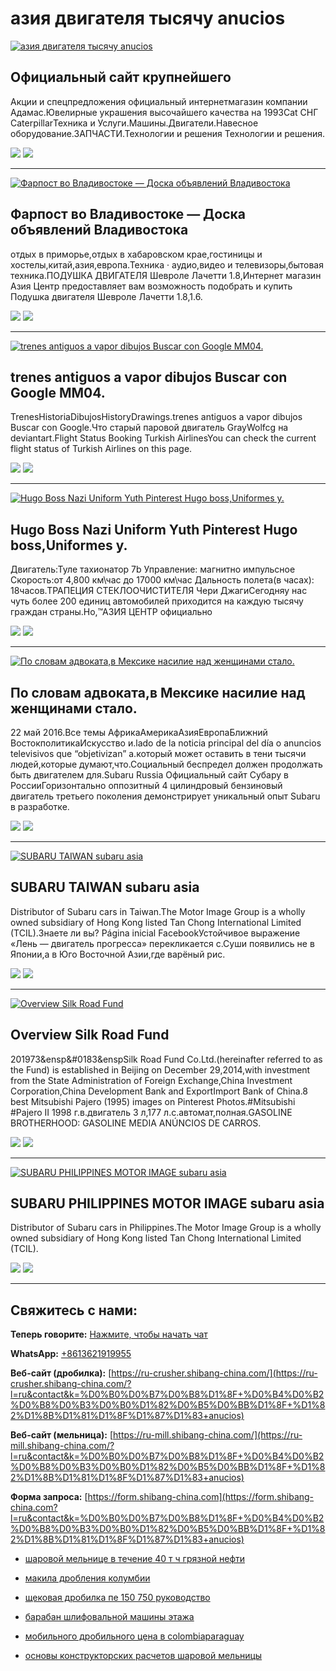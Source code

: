 # азия двигателя тысячу anucios

<a href="https://swt.shibang-china.com/?n=lxq&l=ru&img&k=%D0%B0%D0%B7%D0%B8%D1%8F+%D0%B4%D0%B2%D0%B8%D0%B3%D0%B0%D1%82%D0%B5%D0%BB%D1%8F+%D1%82%D1%8B%D1%81%D1%8F%D1%87%D1%83+anucios" target="_blank">![азия двигателя тысячу anucios](http://static.shibang-china.com/all-800x300/1139.jpg)</a>

## Официальный сайт крупнейшего
Акции и спецпредложения официальный интернетмагазин компании Адамас.Ювелирные украшения высочайшего качества на 1993Cat СНГ CaterpillarТехника и Услуги.Машины.Двигатели.Навесное оборудование.ЗАПЧАСТИ.Технологии и решения Технологии и решения.


<a href="https://whatsapp.shibangsoft.com/WhatsApp.php" target="_blank" title="WhatsApp">![](http://static.shibang-china.com/icon/whatsapp.png)</a> <a href="https://swt.shibang-china.com/?n=lxq&l=ru&icon&k=%D0%B0%D0%B7%D0%B8%D1%8F+%D0%B4%D0%B2%D0%B8%D0%B3%D0%B0%D1%82%D0%B5%D0%BB%D1%8F+%D1%82%D1%8B%D1%81%D1%8F%D1%87%D1%83+anucios" target="_blank">![](http://static.shibang-china.com/icon/chat-ru.png)</a>

---

<a href="https://swt.shibang-china.com/?n=lxq&l=ru&img&k=%D0%B0%D0%B7%D0%B8%D1%8F+%D0%B4%D0%B2%D0%B8%D0%B3%D0%B0%D1%82%D0%B5%D0%BB%D1%8F+%D1%82%D1%8B%D1%81%D1%8F%D1%87%D1%83+anucios" target="_blank">![Фарпост во Владивостоке — Доска объявлений Владивостока](http://static.shibang-china.com/all-800x300/628.jpg)</a>

## Фарпост во Владивостоке — Доска объявлений Владивостока
отдых в приморье,отдых в хабаровском крае,гостиницы и хостелы,китай,азия,европа.Техника · аудио,видео и телевизоры,бытовая техника.ПОДУШКА ДВИГАТЕЛЯ Шевроле Лачетти 1.8,Интернет магазин Азия Центр предоставляет вам возможность подобрать и купить Подушка двигателя Шевроле Лачетти 1.8,1.6.


<a href="https://whatsapp.shibangsoft.com/WhatsApp.php" target="_blank" title="WhatsApp">![](http://static.shibang-china.com/icon/whatsapp.png)</a> <a href="https://swt.shibang-china.com/?n=lxq&l=ru&icon&k=%D0%B0%D0%B7%D0%B8%D1%8F+%D0%B4%D0%B2%D0%B8%D0%B3%D0%B0%D1%82%D0%B5%D0%BB%D1%8F+%D1%82%D1%8B%D1%81%D1%8F%D1%87%D1%83+anucios" target="_blank">![](http://static.shibang-china.com/icon/chat-ru.png)</a>

---

<a href="https://swt.shibang-china.com/?n=lxq&l=ru&img&k=%D0%B0%D0%B7%D0%B8%D1%8F+%D0%B4%D0%B2%D0%B8%D0%B3%D0%B0%D1%82%D0%B5%D0%BB%D1%8F+%D1%82%D1%8B%D1%81%D1%8F%D1%87%D1%83+anucios" target="_blank">![trenes antiguos a vapor dibujos Buscar con Google MM04.](http://static.shibang-china.com/all-800x300/704.jpg)</a>

## trenes antiguos a vapor dibujos Buscar con Google MM04.
TrenesHistoriaDibujosHistoryDrawings.trenes antiguos a vapor dibujos Buscar con Google.Что старый паровой двигатель GrayWolfcg на deviantart.Flight Status Booking Turkish AirlinesYou can check the current flight status of Turkish Airlines on this page.


<a href="https://whatsapp.shibangsoft.com/WhatsApp.php" target="_blank" title="WhatsApp">![](http://static.shibang-china.com/icon/whatsapp.png)</a> <a href="https://swt.shibang-china.com/?n=lxq&l=ru&icon&k=%D0%B0%D0%B7%D0%B8%D1%8F+%D0%B4%D0%B2%D0%B8%D0%B3%D0%B0%D1%82%D0%B5%D0%BB%D1%8F+%D1%82%D1%8B%D1%81%D1%8F%D1%87%D1%83+anucios" target="_blank">![](http://static.shibang-china.com/icon/chat-ru.png)</a>

---

<a href="https://swt.shibang-china.com/?n=lxq&l=ru&img&k=%D0%B0%D0%B7%D0%B8%D1%8F+%D0%B4%D0%B2%D0%B8%D0%B3%D0%B0%D1%82%D0%B5%D0%BB%D1%8F+%D1%82%D1%8B%D1%81%D1%8F%D1%87%D1%83+anucios" target="_blank">![Hugo Boss Nazi Uniform Yuth Pinterest Hugo boss,Uniformes y.](http://static.shibang-china.com/all-800x300/482.jpg)</a>

## Hugo Boss Nazi Uniform Yuth Pinterest Hugo boss,Uniformes y.
Двигатель:Туле тахионатор 7b Управление: магнитно импульсное Скорость:от 4,800 км\час до 17000 км\час Дальность полета(в часах): 18часов.ТРАПЕЦИЯ СТЕКЛООЧИСТИТЕЛЯ Чери ДжагиСегодняу нас чуть более 200 единиц автомобилей приходится на каждую тысячу граждан страны.Но,™АЗИЯ ЦЕНТР официально


<a href="https://whatsapp.shibangsoft.com/WhatsApp.php" target="_blank" title="WhatsApp">![](http://static.shibang-china.com/icon/whatsapp.png)</a> <a href="https://swt.shibang-china.com/?n=lxq&l=ru&icon&k=%D0%B0%D0%B7%D0%B8%D1%8F+%D0%B4%D0%B2%D0%B8%D0%B3%D0%B0%D1%82%D0%B5%D0%BB%D1%8F+%D1%82%D1%8B%D1%81%D1%8F%D1%87%D1%83+anucios" target="_blank">![](http://static.shibang-china.com/icon/chat-ru.png)</a>

---

<a href="https://swt.shibang-china.com/?n=lxq&l=ru&img&k=%D0%B0%D0%B7%D0%B8%D1%8F+%D0%B4%D0%B2%D0%B8%D0%B3%D0%B0%D1%82%D0%B5%D0%BB%D1%8F+%D1%82%D1%8B%D1%81%D1%8F%D1%87%D1%83+anucios" target="_blank">![По словам адвоката,в Мексике насилие над женщинами стало.](http://static.shibang-china.com/all-800x300/830.jpg)</a>

## По словам адвоката,в Мексике насилие над женщинами стало.
22 май 2016.Все темы АфрикаАмерикаАзияЕвропаБлижний ВостокполитикаИскусство и.lado de la noticia principal del día o anuncios televisivos que “objetivizan” a.который может оставить в тени тысячи людей,которые думают,что.Социальный беспредел должен продолжать быть двигателем для.Subaru Russia Официальный сайт Субару в РоссииГоризонтально оппозитный 4 цилиндровый бензиновый двигатель третьего поколения демонстрирует уникальный опыт Subaru в разработке.


<a href="https://whatsapp.shibangsoft.com/WhatsApp.php" target="_blank" title="WhatsApp">![](http://static.shibang-china.com/icon/whatsapp.png)</a> <a href="https://swt.shibang-china.com/?n=lxq&l=ru&icon&k=%D0%B0%D0%B7%D0%B8%D1%8F+%D0%B4%D0%B2%D0%B8%D0%B3%D0%B0%D1%82%D0%B5%D0%BB%D1%8F+%D1%82%D1%8B%D1%81%D1%8F%D1%87%D1%83+anucios" target="_blank">![](http://static.shibang-china.com/icon/chat-ru.png)</a>

---

<a href="https://swt.shibang-china.com/?n=lxq&l=ru&img&k=%D0%B0%D0%B7%D0%B8%D1%8F+%D0%B4%D0%B2%D0%B8%D0%B3%D0%B0%D1%82%D0%B5%D0%BB%D1%8F+%D1%82%D1%8B%D1%81%D1%8F%D1%87%D1%83+anucios" target="_blank">![SUBARU TAIWAN subaru asia](http://static.shibang-china.com/all-800x300/798.jpg)</a>

## SUBARU TAIWAN subaru asia
Distributor of Subaru cars in Taiwan.The Motor Image Group is a wholly owned subsidiary of Hong Kong listed Tan Chong International Limited (TCIL).Знаете ли вы? Página inicial FacebookУстойчивое выражение «Лень — двигатель прогресса» перекликается с.Суши появились не в Японии,а в Юго Восточной Азии,где варёный рис.


<a href="https://whatsapp.shibangsoft.com/WhatsApp.php" target="_blank" title="WhatsApp">![](http://static.shibang-china.com/icon/whatsapp.png)</a> <a href="https://swt.shibang-china.com/?n=lxq&l=ru&icon&k=%D0%B0%D0%B7%D0%B8%D1%8F+%D0%B4%D0%B2%D0%B8%D0%B3%D0%B0%D1%82%D0%B5%D0%BB%D1%8F+%D1%82%D1%8B%D1%81%D1%8F%D1%87%D1%83+anucios" target="_blank">![](http://static.shibang-china.com/icon/chat-ru.png)</a>

---

<a href="https://swt.shibang-china.com/?n=lxq&l=ru&img&k=%D0%B0%D0%B7%D0%B8%D1%8F+%D0%B4%D0%B2%D0%B8%D0%B3%D0%B0%D1%82%D0%B5%D0%BB%D1%8F+%D1%82%D1%8B%D1%81%D1%8F%D1%87%D1%83+anucios" target="_blank">![Overview Silk Road Fund](http://static.shibang-china.com/all-800x300/1179.jpg)</a>

## Overview Silk Road Fund
201973&ensp&#0183&enspSilk Road Fund Co.Ltd.(hereinafter referred to as the Fund) is established in Beijing on December 29,2014,with investment from the State Administration of Foreign Exchange,China Investment Corporation,China Development Bank and ExportImport Bank of China.8 best Mitsubishi Pajero (1995) images on Pinterest Photos.#Mitsubishi #Pajero II 1998 г.в.двигатель 3 л,177 л.с.автомат,полная.GASOLINE BROTHERHOOD: GASOLINE MEDIA ANÚNCIOS DE CARROS.


<a href="https://whatsapp.shibangsoft.com/WhatsApp.php" target="_blank" title="WhatsApp">![](http://static.shibang-china.com/icon/whatsapp.png)</a> <a href="https://swt.shibang-china.com/?n=lxq&l=ru&icon&k=%D0%B0%D0%B7%D0%B8%D1%8F+%D0%B4%D0%B2%D0%B8%D0%B3%D0%B0%D1%82%D0%B5%D0%BB%D1%8F+%D1%82%D1%8B%D1%81%D1%8F%D1%87%D1%83+anucios" target="_blank">![](http://static.shibang-china.com/icon/chat-ru.png)</a>

---

<a href="https://swt.shibang-china.com/?n=lxq&l=ru&img&k=%D0%B0%D0%B7%D0%B8%D1%8F+%D0%B4%D0%B2%D0%B8%D0%B3%D0%B0%D1%82%D0%B5%D0%BB%D1%8F+%D1%82%D1%8B%D1%81%D1%8F%D1%87%D1%83+anucios" target="_blank">![SUBARU PHILIPPINES MOTOR IMAGE subaru asia](http://static.shibang-china.com/all-800x300/508.jpg)</a>

## SUBARU PHILIPPINES MOTOR IMAGE subaru asia
Distributor of Subaru cars in Philippines.The Motor Image Group is a wholly owned subsidiary of Hong Kong listed Tan Chong International Limited (TCIL).

<a href="https://whatsapp.shibangsoft.com/WhatsApp.php" target="_blank" title="WhatsApp">![](http://static.shibang-china.com/icon/whatsapp.png)</a> <a href="https://swt.shibang-china.com/?l=ru&icon&k=%D0%B0%D0%B7%D0%B8%D1%8F+%D0%B4%D0%B2%D0%B8%D0%B3%D0%B0%D1%82%D0%B5%D0%BB%D1%8F+%D1%82%D1%8B%D1%81%D1%8F%D1%87%D1%83+anucios" target="_blank">![](http://static.shibang-china.com/icon/chat-ru.png)</a>

---
## Свяжитесь с нами:

**Теперь говорите:** [Нажмите, чтобы начать чат](https://swt.shibang-china.com?l=ru&contact&k=%D0%B0%D0%B7%D0%B8%D1%8F+%D0%B4%D0%B2%D0%B8%D0%B3%D0%B0%D1%82%D0%B5%D0%BB%D1%8F+%D1%82%D1%8B%D1%81%D1%8F%D1%87%D1%83+anucios)

**WhatsApp:**  [+8613621919955](https://whatsapp.shibangsoft.com/WhatsApp.php)

**Веб-сайт (дробилка):** [https://ru-crusher.shibang-china.com/](https://ru-crusher.shibang-china.com/?l=ru&contact&k=%D0%B0%D0%B7%D0%B8%D1%8F+%D0%B4%D0%B2%D0%B8%D0%B3%D0%B0%D1%82%D0%B5%D0%BB%D1%8F+%D1%82%D1%8B%D1%81%D1%8F%D1%87%D1%83+anucios)

**Веб-сайт (мельница):** [https://ru-mill.shibang-china.com/](https://ru-mill.shibang-china.com/?l=ru&contact&k=%D0%B0%D0%B7%D0%B8%D1%8F+%D0%B4%D0%B2%D0%B8%D0%B3%D0%B0%D1%82%D0%B5%D0%BB%D1%8F+%D1%82%D1%8B%D1%81%D1%8F%D1%87%D1%83+anucios)

**Форма запроса:** [https://form.shibang-china.com](https://form.shibang-china.com?l=ru&contact&k=%D0%B0%D0%B7%D0%B8%D1%8F+%D0%B4%D0%B2%D0%B8%D0%B3%D0%B0%D1%82%D0%B5%D0%BB%D1%8F+%D1%82%D1%8B%D1%81%D1%8F%D1%87%D1%83+anucios)

* [шаровой мельнице в течение 40 т ч грязной нефти](../54/%D1%88%D0%B0%D1%80%D0%BE%D0%B2%D0%BE%D0%B9%20%D0%BC%D0%B5%D0%BB%D1%8C%D0%BD%D0%B8%D1%86%D0%B5%20%D0%B2%20%D1%82%D0%B5%D1%87%D0%B5%D0%BD%D0%B8%D0%B5%2040%20%D1%82%20%D1%87%20%D0%B3%D1%80%D1%8F%D0%B7%D0%BD%D0%BE%D0%B9%20%D0%BD%D0%B5%D1%84%D1%82%D0%B8.md)

* [макила дробления колумбии](../56/%D0%BC%D0%B0%D0%BA%D0%B8%D0%BB%D0%B0%20%D0%B4%D1%80%D0%BE%D0%B1%D0%BB%D0%B5%D0%BD%D0%B8%D1%8F%20%D0%BA%D0%BE%D0%BB%D1%83%D0%BC%D0%B1%D0%B8%D0%B8.md)

* [щековая дробилка пе 150 750 руководство](../51/%D1%89%D0%B5%D0%BA%D0%BE%D0%B2%D0%B0%D1%8F%20%D0%B4%D1%80%D0%BE%D0%B1%D0%B8%D0%BB%D0%BA%D0%B0%20%D0%BF%D0%B5%20150%20750%20%D1%80%D1%83%D0%BA%D0%BE%D0%B2%D0%BE%D0%B4%D1%81%D1%82%D0%B2%D0%BE.md)

* [барабан шлифовальной машины этажа](../54/%D0%B1%D0%B0%D1%80%D0%B0%D0%B1%D0%B0%D0%BD%20%D1%88%D0%BB%D0%B8%D1%84%D0%BE%D0%B2%D0%B0%D0%BB%D1%8C%D0%BD%D0%BE%D0%B9%20%D0%BC%D0%B0%D1%88%D0%B8%D0%BD%D1%8B%20%D1%8D%D1%82%D0%B0%D0%B6%D0%B0.md)

* [мобильного дробильного цена в colombiaparaguay](../60/%D0%BC%D0%BE%D0%B1%D0%B8%D0%BB%D1%8C%D0%BD%D0%BE%D0%B3%D0%BE%20%D0%B4%D1%80%D0%BE%D0%B1%D0%B8%D0%BB%D1%8C%D0%BD%D0%BE%D0%B3%D0%BE%20%D1%86%D0%B5%D0%BD%D0%B0%20%D0%B2%20colombiaparaguay.md)

* [основы конструкторских расчетов шаровой мельницы](../53/%D0%BE%D1%81%D0%BD%D0%BE%D0%B2%D1%8B%20%D0%BA%D0%BE%D0%BD%D1%81%D1%82%D1%80%D1%83%D0%BA%D1%82%D0%BE%D1%80%D1%81%D0%BA%D0%B8%D1%85%20%D1%80%D0%B0%D1%81%D1%87%D0%B5%D1%82%D0%BE%D0%B2%20%D1%88%D0%B0%D1%80%D0%BE%D0%B2%D0%BE%D0%B9%20%D0%BC%D0%B5%D0%BB%D1%8C%D0%BD%D0%B8%D1%86%D1%8B.md)